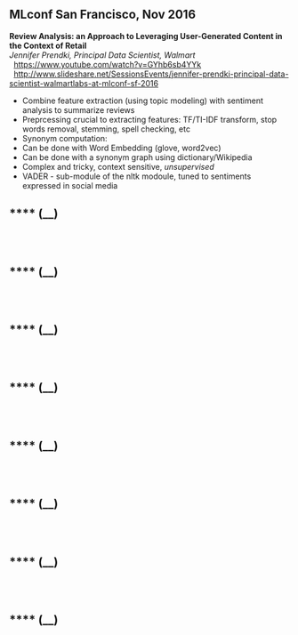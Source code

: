 ## MLconf San Francisco, Nov 2016

**Review Analysis: an Approach to Leveraging User-Generated Content in the Context of Retail**
<br/>_Jennifer Prendki, Principal Data Scientist, Walmart_
<br/>&nbsp;&nbsp;https://www.youtube.com/watch?v=GYhb6sb4YYk
<br/>&nbsp;&nbsp;http://www.slideshare.net/SessionsEvents/jennifer-prendki-principal-data-scientist-walmartlabs-at-mlconf-sf-2016
 - Combine feature extraction (using topic modeling) with sentiment analysis to summarize reviews
 - Preprcessing crucial to extracting features: TF/TI-IDF transform, stop words removal, stemming, spell checking, etc
 - Synonym computation:
  - Can be done with Word Embedding (glove, word2vec)
  - Can be done with a synonym graph using dictionary/Wikipedia
  - Complex and tricky, context sensitive, _unsupervised_
 - VADER - sub-module of the nltk modoule, tuned to sentiments expressed in social media


**** (__)
<br/>&nbsp;&nbsp;
<br/>&nbsp;&nbsp;
 - 


**** (__)
<br/>&nbsp;&nbsp;
<br/>&nbsp;&nbsp;
 - 

  
**** (__)
<br/>&nbsp;&nbsp;
<br/>&nbsp;&nbsp;
 - 


**** (__)
<br/>&nbsp;&nbsp;
<br/>&nbsp;&nbsp;
 - 

  
**** (__)
<br/>&nbsp;&nbsp;
<br/>&nbsp;&nbsp;
 - 


**** (__)
<br/>&nbsp;&nbsp;
<br/>&nbsp;&nbsp;
 - 

  
**** (__)
<br/>&nbsp;&nbsp;
<br/>&nbsp;&nbsp;
 - 


**** (__)
<br/>&nbsp;&nbsp;
<br/>&nbsp;&nbsp;
 - 
